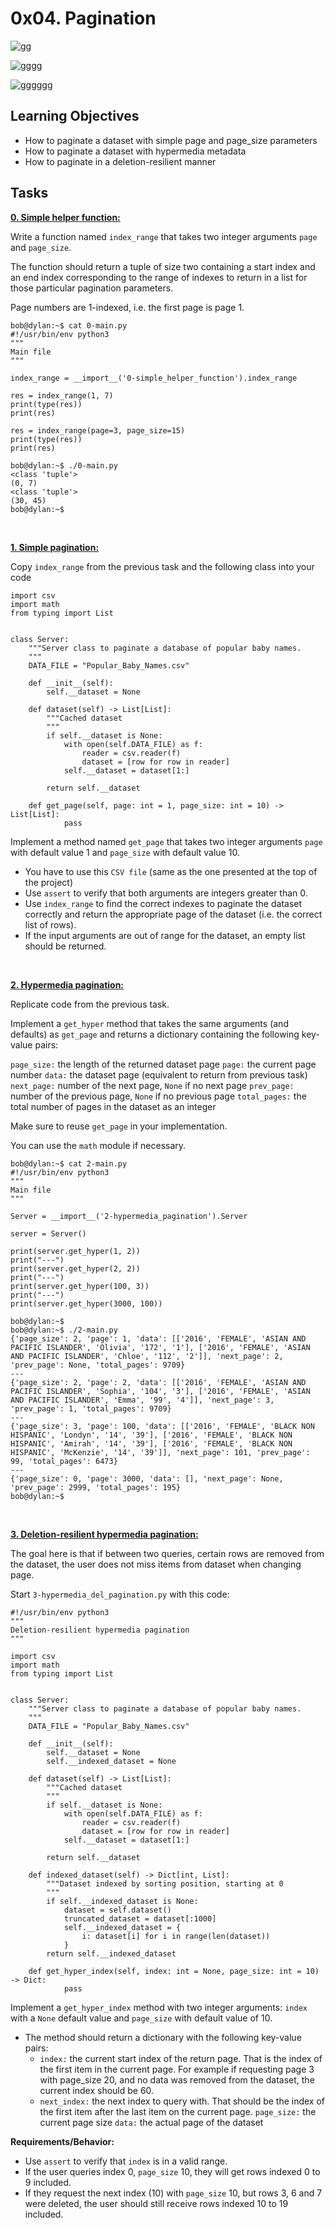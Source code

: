 # 0x04. Pagination

![gg](https://github.com/dianaparr/holbertonschool-web_back_end/blob/main/0x04-pagination/img/gato01.png)

![gggg](https://github.com/dianaparr/holbertonschool-web_back_end/blob/main/0x04-pagination/img/gato02.png)

![gggggg](https://github.com/dianaparr/holbertonschool-web_back_end/blob/main/0x04-pagination/img/gato03.png)

## Learning Objectives
- How to paginate a dataset with simple page and page_size parameters
- How to paginate a dataset with hypermedia metadata
- How to paginate in a deletion-resilient manner

## Tasks
[**0. Simple helper function:**](https://github.com/dianaparr/holbertonschool-web_back_end/blob/main/0x04-pagination/0-simple_helper_function.py)

Write a function named `index_range` that takes two integer arguments `page` and `page_size`.

The function should return a tuple of size two containing a start index and an end index corresponding to the range of indexes to return in a list for those particular pagination parameters.

Page numbers are 1-indexed, i.e. the first page is page 1.

    bob@dylan:~$ cat 0-main.py
    #!/usr/bin/env python3
    """
    Main file
    """

    index_range = __import__('0-simple_helper_function').index_range

    res = index_range(1, 7)
    print(type(res))
    print(res)

    res = index_range(page=3, page_size=15)
    print(type(res))
    print(res)

    bob@dylan:~$ ./0-main.py
    <class 'tuple'>
    (0, 7)
    <class 'tuple'>
    (30, 45)
    bob@dylan:~$

<br />

[**1. Simple pagination:**](https://github.com/dianaparr/holbertonschool-web_back_end/blob/main/0x04-pagination/1-simple_pagination.py)

Copy `index_range` from the previous task and the following class into your code

    import csv
    import math
    from typing import List


    class Server:
        """Server class to paginate a database of popular baby names.
        """
        DATA_FILE = "Popular_Baby_Names.csv"

        def __init__(self):
            self.__dataset = None

        def dataset(self) -> List[List]:
            """Cached dataset
            """
            if self.__dataset is None:
                with open(self.DATA_FILE) as f:
                    reader = csv.reader(f)
                    dataset = [row for row in reader]
                self.__dataset = dataset[1:]

            return self.__dataset

        def get_page(self, page: int = 1, page_size: int = 10) -> List[List]:
                pass

Implement a method named `get_page` that takes two integer arguments `page` with default value 1 and `page_size` with default value 10.

- You have to use this `CSV file` (same as the one presented at the top of the project)
- Use `assert` to verify that both arguments are integers greater than 0.
- Use `index_range` to find the correct indexes to paginate the dataset correctly and return the appropriate page of the dataset (i.e. the correct list of rows).
- If the input arguments are out of range for the dataset, an empty list should be returned.

<br />

[**2. Hypermedia pagination:**](https://github.com/dianaparr/holbertonschool-web_back_end/blob/main/0x04-pagination/2-hypermedia_pagination.py)

Replicate code from the previous task.

Implement a `get_hyper` method that takes the same arguments (and defaults) as `get_page` and returns a dictionary containing the following key-value pairs:

`page_size:` the length of the returned dataset page
`page:` the current page number
`data:` the dataset page (equivalent to return from previous task)
`next_page:` number of the next page, `None` if no next page
`prev_page:` number of the previous page, `None` if no previous page
`total_pages:` the total number of pages in the dataset as an integer

Make sure to reuse `get_page` in your implementation.

You can use the `math` module if necessary.

    bob@dylan:~$ cat 2-main.py
    #!/usr/bin/env python3
    """
    Main file
    """

    Server = __import__('2-hypermedia_pagination').Server

    server = Server()

    print(server.get_hyper(1, 2))
    print("---")
    print(server.get_hyper(2, 2))
    print("---")
    print(server.get_hyper(100, 3))
    print("---")
    print(server.get_hyper(3000, 100))

    bob@dylan:~$ 
    bob@dylan:~$ ./2-main.py
    {'page_size': 2, 'page': 1, 'data': [['2016', 'FEMALE', 'ASIAN AND PACIFIC ISLANDER', 'Olivia', '172', '1'], ['2016', 'FEMALE', 'ASIAN AND PACIFIC ISLANDER', 'Chloe', '112', '2']], 'next_page': 2, 'prev_page': None, 'total_pages': 9709}
    ---
    {'page_size': 2, 'page': 2, 'data': [['2016', 'FEMALE', 'ASIAN AND PACIFIC ISLANDER', 'Sophia', '104', '3'], ['2016', 'FEMALE', 'ASIAN AND PACIFIC ISLANDER', 'Emma', '99', '4']], 'next_page': 3, 'prev_page': 1, 'total_pages': 9709}
    ---
    {'page_size': 3, 'page': 100, 'data': [['2016', 'FEMALE', 'BLACK NON HISPANIC', 'Londyn', '14', '39'], ['2016', 'FEMALE', 'BLACK NON HISPANIC', 'Amirah', '14', '39'], ['2016', 'FEMALE', 'BLACK NON HISPANIC', 'McKenzie', '14', '39']], 'next_page': 101, 'prev_page': 99, 'total_pages': 6473}
    ---
    {'page_size': 0, 'page': 3000, 'data': [], 'next_page': None, 'prev_page': 2999, 'total_pages': 195}
    bob@dylan:~$ 

<br />

[**3. Deletion-resilient hypermedia pagination:**](https://github.com/dianaparr/holbertonschool-web_back_end/blob/main/0x04-pagination/3-hypermedia_del_pagination.py)

The goal here is that if between two queries, certain rows are removed from the dataset, the user does not miss items from dataset when changing page.

Start `3-hypermedia_del_pagination.py` with this code:

    #!/usr/bin/env python3
    """
    Deletion-resilient hypermedia pagination
    """

    import csv
    import math
    from typing import List


    class Server:
        """Server class to paginate a database of popular baby names.
        """
        DATA_FILE = "Popular_Baby_Names.csv"

        def __init__(self):
            self.__dataset = None
            self.__indexed_dataset = None

        def dataset(self) -> List[List]:
            """Cached dataset
            """
            if self.__dataset is None:
                with open(self.DATA_FILE) as f:
                    reader = csv.reader(f)
                    dataset = [row for row in reader]
                self.__dataset = dataset[1:]

            return self.__dataset

        def indexed_dataset(self) -> Dict[int, List]:
            """Dataset indexed by sorting position, starting at 0
            """
            if self.__indexed_dataset is None:
                dataset = self.dataset()
                truncated_dataset = dataset[:1000]
                self.__indexed_dataset = {
                    i: dataset[i] for i in range(len(dataset))
                }
            return self.__indexed_dataset

        def get_hyper_index(self, index: int = None, page_size: int = 10) -> Dict:
                pass

Implement a `get_hyper_index` method with two integer arguments: `index` with a `None` default value and `page_size` with default value of 10.

- The method should return a dictionary with the following key-value pairs:
    - `index:` the current start index of the return page. That is the index of the first item in the current page. For example if requesting page 3 with page_size 20, and no data was removed from the dataset, the current index should be 60.
    - `next_index:` the next index to query with. That should be the index of the first item after the last item on the current page.
    `page_size:` the current page size
    `data:` the actual page of the dataset

**Requirements/Behavior:**

- Use `assert` to verify that `index` is in a valid range.
- If the user queries index 0, `page_size` 10, they will get rows indexed 0 to 9 included.
- If they request the next index (10) with `page_size` 10, but rows 3, 6 and 7 were deleted, the user should still receive rows indexed 10 to 19 included.
